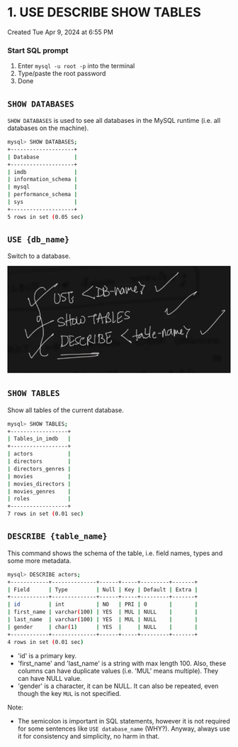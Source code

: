 # 1. USE DESCRIBE SHOW TABLES
Created Tue Apr 9, 2024 at 6:55 PM

### Start SQL prompt
1. Enter `mysql -u root -p` into the terminal
2. Type/paste the root password
3. Done

## `SHOW DATABASES`
`SHOW DATABASES` is used to see all databases in the MySQL runtime (i.e. all databases on the machine).

```sh
mysql> SHOW DATABASES;
+--------------------+
| Database           |
+--------------------+
| imdb               |
| information_schema |
| mysql              |
| performance_schema |
| sys                |
+--------------------+
5 rows in set (0.05 sec)
```

## `USE {db_name}`
Switch to a database.

![](../../../../assets/1-USE-DESCRIBE-SHOW-TABLES-image-1-90a59cee.png)

## `SHOW TABLES`
Show all tables of the current database.

```sh
mysql> SHOW TABLES;
+------------------+
| Tables_in_imdb   |
+------------------+
| actors           |
| directors        |
| directors_genres |
| movies           |
| movies_directors |
| movies_genres    |
| roles            |
+------------------+
7 rows in set (0.01 sec)
```


## `DESCRIBE {table_name}`
This command shows the schema of the table, i.e. field names, types and some more metadata.

```sh
mysql> DESCRIBE actors;
+------------+--------------+------+-----+---------+-------+
| Field      | Type         | Null | Key | Default | Extra |
+------------+--------------+------+-----+---------+-------+
| id         | int          | NO   | PRI | 0       |       |
| first_name | varchar(100) | YES  | MUL | NULL    |       |
| last_name  | varchar(100) | YES  | MUL | NULL    |       |
| gender     | char(1)      | YES  |     | NULL    |       |
+------------+--------------+------+-----+---------+-------+
4 rows in set (0.01 sec)
```

- 'id' is a primary key. 
- 'first_name' and 'last_name' is a string with max length 100. Also, these columns can have duplicate values (i.e. 'MUL' means multiple). They can have NULL value.
- 'gender' is a character, it can be NULL. It can also be repeated, even though the key `MUL` is not specified.

Note:
- The semicolon is important in SQL statements, however it is not required for some sentences like `USE database_name` (WHY?). Anyway, always use it for consistency and simplicity, no harm in that.